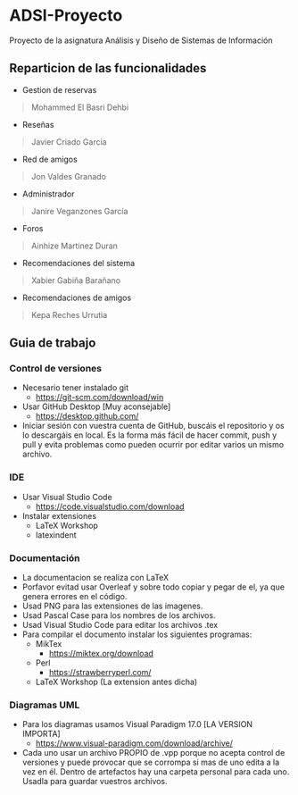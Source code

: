 # ADSI-Proyecto

Proyecto de la asignatura Análisis y Diseño de Sistemas de Información

## Reparticion de las funcionalidades

* Gestion de reservas

> Mohammed El Basri Dehbi

* Reseñas

> Javier Criado Garcia

* Red de amigos

> Jon Valdes Granado

* Administrador

> Janire Veganzones García

* Foros

> Ainhize Martinez Duran

* Recomendaciones del sistema

> Xabier Gabiña Barañano

* Recomendaciones de amigos

> Kepa Reches Urrutia

## Guia de trabajo

### Control de versiones

* Necesario tener instalado git
    * https://git-scm.com/download/win
* Usar GitHub Desktop [Muy aconsejable]
    * https://desktop.github.com/
* Iniciar sesión con vuestra cuenta de GitHub, buscáis el repositorio y os lo descargáis en local. Es la forma más fácil de hacer commit, push y pull y evita problemas como pueden ocurrir por editar varios un mismo archivo.

### IDE

* Usar Visual Studio Code
    * https://code.visualstudio.com/download
* Instalar extensiones
    * LaTeX Workshop
    * latexindent

### Documentación

* La documentacion se realiza con LaTeX
* Porfavor evitad usar Overleaf y sobre todo copiar y pegar de el, ya que genera errores en el código.
* Usad PNG para las extensiones de las imagenes.
* Usad Pascal Case para los nombres de los archivos.
* Usad Visual Studio Code para editar los archivos .tex
* Para compilar el documento instalar los siguientes programas:
    * MikTex
        * https://miktex.org/download
    * Perl
        * https://strawberryperl.com/
    * LaTeX Workshop (La extension antes dicha)

### Diagramas UML

* Para los diagramas usamos Visual Paradigm 17.0 [LA VERSION IMPORTA]
    * https://www.visual-paradigm.com/download/archive/
* Cada uno usar un archivo PROPIO de .vpp porque no acepta control de versiones y puede provocar que se corrompa si mas de uno edita a la vez en él. Dentro de artefactos hay una carpeta personal para cada uno. Usadla para guardar vuestros archivos.
